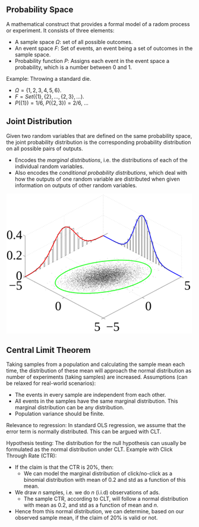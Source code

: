 ## Probability Space
A mathematical construct that provides a formal model of a radom process or experiment. It consists of three elements:
- A sample space $\Omega$: set of all possible outcomes. 
- An event space $F$: Set of events, an event being a set of outcomes in the sample space. 
- Probability function $P$: Assigns each event in the event space a probability, which is a number between 0 and 1. 

Example: Throwing a standard die. 
- $\Omega = \{1,2,3,4,5,6\}$. 
- $F = Set(\{1\}, \{2\}, ..., \{2, 3\}, ...)$. 
- $P(\{1\}) = 1/6$, $P(\{2,3\}) = 2/6$, ...


## Joint Distribution
Given two random variables that are defined on the same probability space, the joint probability distribution is the corresponding probability distribution on all possible pairs of outputs. 
- Encodes the *marginal distributions*, i.e. the distributions of each of the individual random variables. 
- Also encodes the *conditional probability distributions*, which deal with how the outputs of one random variable are distributed when given information on outputs of other random variables. 

<img src="../../imgs/Multivariate_normal_sample.svg" width=500>


## Central Limit Theorem
Taking samples from a population and calculating the sample mean each time, the distribution of these mean will approach the normal distribution as number of experiments (taking samples) are increased. Assumptions (can be relaxed for real-world scenarios):
- The events in every sample are independent from each other. 
- All events in the samples have the same marginal distribution. This marginal distribution can be any distribution. 
- Population variance should be finite. 

Relevance to regression: In standard OLS regression, we assume that the error term is normally distributed. This can be argued with CLT. 

Hypothesis testing: The distribution for the null hypothesis can usually be formulated as the normal distribution under CLT. Example with Click Through Rate (CTR):
- If the claim is that the CTR is 20%, then:
  - We can model the marginal distribution of click/no-click as a binomial distribution with mean of 0.2 and std as a function of this mean. 
- We draw $n$ samples, i.e. we do $n$ (i.i.d) observations of ads. 
  - The sample CTR, according to CLT, will follow a normal distribution with mean as 0.2, and std as a function of mean and $n$. 
- Hence from this normal distribution, we can determine, based on our observed sample mean, if the claim of 20% is valid or not. 